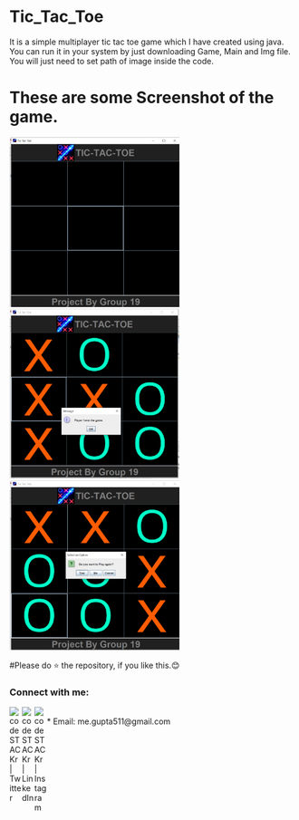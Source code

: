 # Tic_Tac_Toe
It is a simple multiplayer tic tac toe game which I have created using java.
You can run it in your system by just downloading Game, Main and Img file. You will just need to set path of image inside the code.


# These are some Screenshot of the game.
<img src="https://github.com/abhi-511/Tic_Tac_Toe/blob/main/S1.png" alt="alt text" height=300 width="300"/>         <img src="https://github.com/abhi-511/Tic_Tac_Toe/blob/main/S2.png" alt="drawing"  height=300 width="300"/>         <img src="https://github.com/abhi-511/Tic_Tac_Toe/blob/main/S3.png" alt="drawing"  height=300 width="300"/>


#Please do ⭐ the repository, if you like this.😊


### Connect with me:


[<img align="left" alt="codeSTACKr | Twitter" width="22px" src="https://cdn.jsdelivr.net/npm/simple-icons@v3/icons/twitter.svg" />][twitter]
[<img align="left" alt="codeSTACKr | LinkedIn" width="22px" src="https://cdn.jsdelivr.net/npm/simple-icons@v3/icons/linkedin.svg" />][linkedin]
[<img align="left" alt="codeSTACKr | Instagram" width="22px" src="https://cdn.jsdelivr.net/npm/simple-icons@v3/icons/instagram.svg" />][instagram]

<br />
* Email: me.gupta511@gmail.com




[twitter]: https://twitter.com/Abhijit89577918
[instagram]: https://www.instagram.com/_abhijit_gupta_/
[linkedin]: https://www.linkedin.com/in/abhijit-gupta-764a96209/
